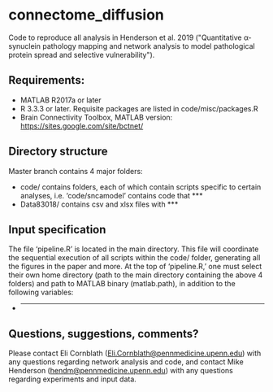 # connectome_diffusion

Code to reproduce all analysis in Henderson et al. 2019 ("Quantitative α-synuclein pathology mapping and network analysis to model pathological protein spread and selective vulnerability").

## Requirements:
  - MATLAB R2017a or later
  - R 3.3.3 or later. Requisite packages are listed in code/misc/packages.R
  - Brain Connectivity Toolbox, MATLAB version: https://sites.google.com/site/bctnet/

## Directory structure

Master branch contains 4 major folders:
  - code/ contains folders, each of which contain scripts specific to certain analyses, i.e. ‘code/sncamodel’ contains code that ***
  - Data83018/ contains csv and xlsx files with ***

## Input specification

The file ‘pipeline.R’ is located in the main directory. This file will coordinate the sequential execution of all scripts within the code/ folder, generating all the figures in the paper and more. At the top of ‘pipeline.R,’ one must select their own home directory (path to the main directory containing the above 4 folders) and path to MATLAB binary (matlab.path), in addition to the following variables:
  - ***

## Questions, suggestions, comments?

Please contact Eli Cornblath (Eli.Cornblath@pennmedicine.upenn.edu) with any questions regarding network analysis and code, and contact Mike Henderson (hendm@pennmedicine.upenn.edu) with any questions regarding experiments and input data.
